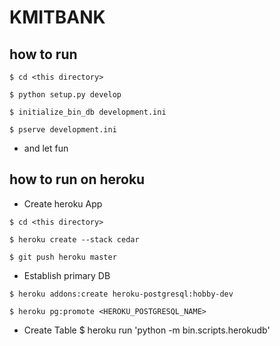 # KMITBANK

## how to run
```
$ cd <this directory>

$ python setup.py develop

$ initialize_bin_db development.ini

$ pserve development.ini
```
- and let fun

## how to run on heroku

- Create heroku App
```
$ cd <this directory>

$ heroku create --stack cedar

$ git push heroku master
```
- Establish primary DB
```
$ heroku addons:create heroku-postgresql:hobby-dev

$ heroku pg:promote <HEROKU_POSTGRESQL_NAME>
```
- Create Table
$ heroku run 'python -m bin.scripts.herokudb'
```
